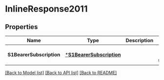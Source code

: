 # InlineResponse2011

## Properties
Name | Type | Description | Notes
------------ | ------------- | ------------- | -------------
**S1BearerSubscription** | [***S1BearerSubscription**](S1BearerSubscription.md) |  | [optional] [default to null]

[[Back to Model list]](../README.md#documentation-for-models) [[Back to API list]](../README.md#documentation-for-api-endpoints) [[Back to README]](../README.md)


